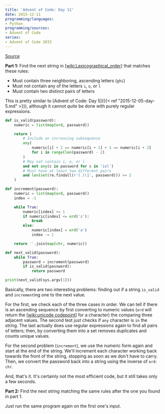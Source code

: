 ```yaml
---
title: 'Advent of Code: Day 11'
date: 2015-12-11
programming/languages:
- Python
programming/sources:
- Advent of Code
series:
- Advent of Code 2015
---
```

<a href="http://adventofcode.com/2015/day/11">Source</a>

**Part 1:** Find the next string in [[wiki:Lexicographical_order]]() that matches these rules:


* Must contain three neighboring, ascending letters (`ghi`)
* Must not contain any of the letters `i`, `o`, or `l`
* Must contain two distinct pairs of letters


<!--more-->

This is pretty similar to [Advent of Code: Day 5]({{< ref "2015-12-05-day-5.md" >}}), although it cannot *quite* be done with purely regular expressions.

```python
def is_valid(password):
    numeric = list(map(ord, password))

    return (
        # Include an increasing subsequence
        any(
            numeric[i] + 2 == numeric[i + 1] + 1 == numeric[i + 2]
            for i in range(len(password) - 2)
        )
        # May not contain i, o, or l
        and not any(c in password for c in 'iol')
        # Must have at least two different pairs
        and len(set(re.findall(r'(.)\1', password))) >= 2
    )

def increment(password):
    numeric = list(map(ord, password))
    index = -1

    while True:
        numeric[index] += 1
        if numeric[index] <= ord('z'):
            break
        else:
            numeric[index] = ord('a')
            index -= 1

    return ''.join(map(chr, numeric))

def next_valid(password):
    while True:
        password = increment(password)
        if is_valid(password):
            return password

print(next_valid(sys.argv[1]))
```

Basically, there are two interesting problems: finding out if a string `is_valid` and `increment`ing one to the next value.

For the first, we check each of the three cases in order. We can tell if there is an ascending sequence by first converting to numeric values (`ord` will return the [[wiki:unicode codepoint]]() for a character) the comparing three adjacent values. The second test just checks if `any` character is `in` the string. The last actually does use regular expressions again to find all pairs of letters; then, by converting them into a set removes duplicates and counts unique values.

For the second problem (`increment`), we use the numeric form again and start at the end of the string. We'll increment each character working back towards the front of the string, stopping as soon as we don't have to carry. Then, we convert the password back into a string using the inverse of `ord`: `chr`.

And, that's it. It's certainly not the most efficient code, but it still takes only a few seconds.

**Part 2:** Find the next string matching the same rules after the one you found in part 1.

Just run the same program again on the first one's input.
